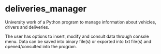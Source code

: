 # deliveries_manager

University work of a Python program to manage information about vehicles, drivers and deliveries. 

The user has options to insert, modify and consult data through console menu. Data can be saved into binary file(s) or exported into txt file(s) and opened/consulted into the program.
